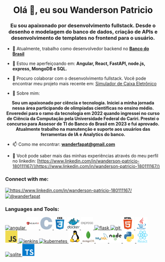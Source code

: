 <h1 align="center">Olá 👋, eu sou Wanderson Patricio</h1>
<h3 align="center">Eu sou apaixonado por desenvolvimento fullstack. Desde o desenho e modelagem do banco de dados, criação de APIs e desenvolvimento de templates no frontend para o usuário.</h3>

- 🔭 Atualmente, trabalho como desenvolvedor backend no **[Banco do Brasil](https://www.bb.com.br)**

- 🌱 Estou me aperfeiçoando em: **Angular, React, FastAPI, node.js, express, MongoDB e SQL.**

- 👯 Procuro colaborar com o desenvolvimento fullstack. Você pode encontrar meu projeto mais recente em: [Simulador de Caixa Eletrônico](https://github.com/Wanderson-Patricio/caixa_eletronico)

- 💬 Sobre mim:
<p align="center"> <strong>Sou um apaixonado por ciência e tecnologia. Iniciei a minha jornada nessa área participando de olimpíadas científicas no ensino médio. Enveredei para o ramo da tecnologia em 2022 quando ingressei no curso de Ciência da Computação pela Universidade Federal do Cariri. Prestei o concurso para Assesor de TI do Banco do Brasil em 2023 e fui aprovado. Atualmente trabalho na manutenção e suporte aos usuários das ferramentas de IA e Analytics do banco.</strong> </p>

- 📫 Como me encontrar: **wanderfapat@gmail.com**

- 📄 Você pode saber mais das minhas experiências através do meu perfil no linkedin: [https://www.linkedin.com/in/wanderson-patricio-180111167/](https://www.linkedin.com/in/wanderson-patricio-180111167/)

<h3 align="left">Connect with me:</h3>
<p align="left">
<a href="https://www.linkedin.com/in/wanderson-patricio-180111167/" target="blank"><img align="center" src="https://raw.githubusercontent.com/rahuldkjain/github-profile-readme-generator/master/src/images/icons/Social/linked-in-alt.svg" alt="https://www.linkedin.com/in/wanderson-patricio-180111167/" height="30" width="40" /></a>
<a href="https://instagram.com/wanderfapat" target="blank"><img align="center" src="https://raw.githubusercontent.com/rahuldkjain/github-profile-readme-generator/master/src/images/icons/Social/instagram.svg" alt="@wanderfapat" height="30" width="40" /></a>
</p>

<h3 align="left">Languages and Tools:</h3>
<p align="left"> <a href="https://angular.io" target="_blank" rel="noreferrer"> <img src="https://angular.io/assets/images/logos/angular/angular.svg" alt="angular" width="40" height="40"/> </a> <a href="https://angular.io" target="_blank" rel="noreferrer"> <img src="https://raw.githubusercontent.com/devicons/devicon/master/icons/angularjs/angularjs-original-wordmark.svg" alt="angularjs" width="40" height="40"/> </a> <a href="https://www.cprogramming.com/" target="_blank" rel="noreferrer"> <img src="https://raw.githubusercontent.com/devicons/devicon/master/icons/c/c-original.svg" alt="c" width="40" height="40"/> </a> <a href="https://www.w3schools.com/css/" target="_blank" rel="noreferrer"> <img src="https://raw.githubusercontent.com/devicons/devicon/master/icons/css3/css3-original-wordmark.svg" alt="css3" width="40" height="40"/> </a> <a href="https://www.docker.com/" target="_blank" rel="noreferrer"> <img src="https://raw.githubusercontent.com/devicons/devicon/master/icons/docker/docker-original-wordmark.svg" alt="docker" width="40" height="40"/> </a> <a href="https://expressjs.com" target="_blank" rel="noreferrer"> <img src="https://raw.githubusercontent.com/devicons/devicon/master/icons/express/express-original-wordmark.svg" alt="express" width="40" height="40"/> </a> <a href="https://flask.palletsprojects.com/" target="_blank" rel="noreferrer"> <img src="https://www.google.com/url?sa=i&url=https%3A%2F%2Fworldvectorlogo.com%2Fpt%2Flogo%2Fflask&psig=AOvVaw1wRvPMaCAi8B5iJ3ibgv_V&ust=1756307201908000&source=images&cd=vfe&opi=89978449&ved=0CBUQjRxqFwoTCIDEkabgqI8DFQAAAAAdAAAAABAE" alt="flask" width="40" height="40"/> </a> <a href="https://git-scm.com/" target="_blank" rel="noreferrer"> <img src="https://www.vectorlogo.zone/logos/git-scm/git-scm-icon.svg" alt="git" width="40" height="40"/> </a> <a href="https://www.w3.org/html/" target="_blank" rel="noreferrer"> <img src="https://raw.githubusercontent.com/devicons/devicon/master/icons/html5/html5-original-wordmark.svg" alt="html5" width="40" height="40"/> </a> <a href="https://www.java.com" target="_blank" rel="noreferrer"> <img src="https://raw.githubusercontent.com/devicons/devicon/master/icons/java/java-original.svg" alt="java" width="40" height="40"/> </a> <a href="https://developer.mozilla.org/en-US/docs/Web/JavaScript" target="_blank" rel="noreferrer"> <img src="https://raw.githubusercontent.com/devicons/devicon/master/icons/javascript/javascript-original.svg" alt="javascript" width="40" height="40"/> </a> <a href="https://www.jenkins.io" target="_blank" rel="noreferrer"> <img src="https://www.vectorlogo.zone/logos/jenkins/jenkins-icon.svg" alt="jenkins" width="40" height="40"/> </a> <a href="https://kubernetes.io" target="_blank" rel="noreferrer"> <img src="https://www.vectorlogo.zone/logos/kubernetes/kubernetes-icon.svg" alt="kubernetes" width="40" height="40"/> </a> <a href="https://www.linux.org/" target="_blank" rel="noreferrer"> <img src="https://raw.githubusercontent.com/devicons/devicon/master/icons/linux/linux-original.svg" alt="linux" width="40" height="40"/> </a> <a href="https://www.mongodb.com/" target="_blank" rel="noreferrer"> <img src="https://raw.githubusercontent.com/devicons/devicon/master/icons/mongodb/mongodb-original-wordmark.svg" alt="mongodb" width="40" height="40"/> </a> <a href="https://www.mysql.com/" target="_blank" rel="noreferrer"> <img src="https://raw.githubusercontent.com/devicons/devicon/master/icons/mysql/mysql-original-wordmark.svg" alt="mysql" width="40" height="40"/> </a> <a href="https://nodejs.org" target="_blank" rel="noreferrer"> <img src="https://raw.githubusercontent.com/devicons/devicon/master/icons/nodejs/nodejs-original-wordmark.svg" alt="nodejs" width="40" height="40"/> </a> <a href="https://www.python.org" target="_blank" rel="noreferrer"> <img src="https://raw.githubusercontent.com/devicons/devicon/master/icons/python/python-original.svg" alt="python" width="40" height="40"/> </a> <a href="https://reactjs.org/" target="_blank" rel="noreferrer"> <img src="https://raw.githubusercontent.com/devicons/devicon/master/icons/react/react-original-wordmark.svg" alt="react" width="40" height="40"/> </a> <a href="https://www.sqlite.org/" target="_blank" rel="noreferrer"> <img src="https://www.vectorlogo.zone/logos/sqlite/sqlite-icon.svg" alt="sqlite" width="40" height="40"/> </a> <a href="https://www.typescriptlang.org/" target="_blank" rel="noreferrer"> <img src="https://raw.githubusercontent.com/devicons/devicon/master/icons/typescript/typescript-original.svg" alt="typescript" width="40" height="40"/> </a> </p>


